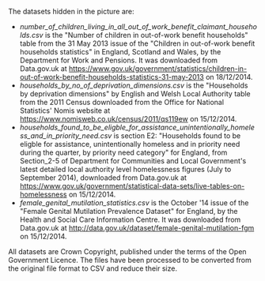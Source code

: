 The datasets hidden in the picture are:

- *number_of_children_living_in_all_out_of_work_benefit_claimant_households.csv* is the "Number of children in out-of-work benefit households" table from the 31 May 2013 issue of the "Children in out-of-work benefit households statistics" in England, Scotland and Wales, by the Department for Work and Pensions. It was downloaded from Data.gov.uk at https://www.gov.uk/government/statistics/children-in-out-of-work-benefit-households-statistics-31-may-2013 on 18/12/2014.
- *households_by_no_of_deprivation_dimensions.csv* is the "Households by deprivation dimensions" by English and Welsh Local Authority table from the 2011 Census downloaded from the Office for National Statistics' Nomis website at https://www.nomisweb.co.uk/census/2011/qs119ew on 15/12/2014.
- *households_found_to_be_eligble_for_assistance_unintentionally_homeless_and_in_priority_need.csv* is section E2: "Households found to be eligble for assistance, unintentionally homeless and in priority need during the quarter, by priority need category" for England, from Section_2-5 of Department for Communities and Local Government's latest detailed local authority level homelessness figures (July to September 2014), downloaded from Data.gov.uk at https://www.gov.uk/government/statistical-data-sets/live-tables-on-homelessness on 15/12/2014. 
- *female_genital_mutilation_statistics.csv* is the October '14 issue of the "Female Genital Mutilation Prevalence Dataset" for England, by the Health and Social Care Information Centre. It was downloaded from Data.gov.uk at http://data.gov.uk/dataset/female-genital-mutilation-fgm on 15/12/2014. 

All datasets are Crown Copyright, published under the terms of the Open Government Licence. The files have been processed to be converted from the original file format to CSV and reduce their size.